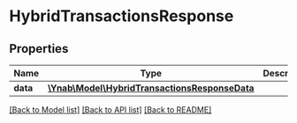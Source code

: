 # HybridTransactionsResponse

## Properties
Name | Type | Description | Notes
------------ | ------------- | ------------- | -------------
**data** | [**\Ynab\Model\HybridTransactionsResponseData**](HybridTransactionsResponseData.md) |  | 

[[Back to Model list]](../README.md#documentation-for-models) [[Back to API list]](../README.md#documentation-for-api-endpoints) [[Back to README]](../README.md)


